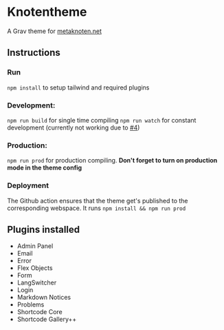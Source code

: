 # Knotentheme
A Grav theme for <a href="https://metaknoten.net/">metaknoten.net</a>


## Instructions

### Run
`npm install` to setup tailwind and required plugins

### Development:
`npm run build` for single time compiling
`npm run watch` for constant development (currently not working due to <a href="https://github.com/metaknoten/knotentheme/issues/4">#4</a>)

### Production:
`npm run prod` for production compiling. **Don't forget to turn on production mode in the theme config** 

### Deployment
The Github action ensures that the theme get's published to the corresponding webspace. It runs `npm install && npm run prod`

## Plugins installed
* Admin Panel
* Email
* Error
* Flex Objects
* Form
* LangSwitcher
* Login
* Markdown Notices
* Problems
* Shortcode Core
* Shortcode Gallery++
